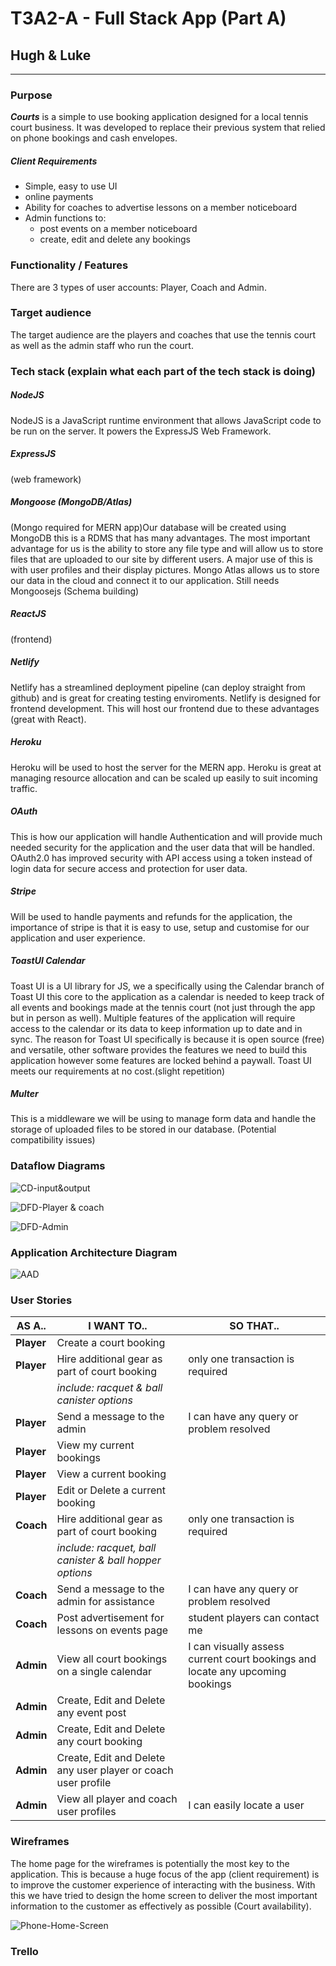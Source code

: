 # ![]()T3A2-A - Full Stack App (Part A)

## Hugh & Luke

----------

### Purpose
***Courts*** is a simple to use booking application designed for a local tennis court business. It was developed to replace their previous system that relied on phone bookings and cash envelopes.

##### Client Requirements

- Simple, easy to use UI 
- online payments
- Ability for coaches to advertise lessons on a member noticeboard
- Admin functions to: 
  - post events on a member noticeboard
  - create, edit and delete any bookings

### Functionality / Features
There are 3 types of user accounts: Player, Coach and Admin. 



### Target audience

The target audience are the players and coaches that use the tennis court as well as the admin staff who run the court.

### Tech stack (explain what each part of the tech stack is doing)

##### NodeJS 
NodeJS is a JavaScript runtime environment that allows JavaScript code to be run on the server. It powers the ExpressJS Web Framework.

##### ExpressJS

(web framework)

##### Mongoose (MongoDB/Atlas)

(Mongo required for MERN app)Our database will be created using MongoDB this is a RDMS that has many advantages. The most important advantage for us is the ability to store any file type and will allow us to store files that are uploaded to our site by different users. A major use of this is with user profiles and their display pictures. Mongo Atlas allows us to store our data in the cloud and connect it to our application. Still needs Mongoosejs (Schema building)

##### ReactJS

(frontend)


##### Netlify 

Netlify has a streamlined deployment pipeline (can deploy straight from github) and is great for creating testing enviroments.  Netlify is designed for frontend development.  This will host our frontend due to these advantages (great with React).

##### Heroku

Heroku will be used to host the server for the MERN app.  Heroku is great at managing resource allocation and can be scaled up easily to suit incoming traffic.

##### OAuth

This is how our application will handle Authentication and will provide much needed security for the application and the user data that will be handled. OAuth2.0 has improved security with API access using a token instead of login data for secure access and protection for user data.

##### Stripe

Will be used to handle payments and refunds for the application, the importance of stripe is that it is easy to use, setup and customise for our application and user experience.

##### ToastUI Calendar

Toast UI is a UI library for JS, we a specifically using the Calendar branch of Toast UI this core to the application as a calendar is needed to keep track of all events and bookings made at the tennis court (not just through the app but in person as well). Multiple features of the application will require access to the calendar or its data to keep information up to date and in sync. The reason for Toast UI specifically is because it is open source (free) and versatile, other software provides the features we need to build this application however some features are locked behind a paywall. Toast UI meets our requirements at no cost.(slight repetition)

##### Multer

This is a middleware we will be using to manage form data and handle the storage of uploaded files to be stored in our database.
(Potential compatibility issues)

### Dataflow Diagrams

![CD-input&output](docs/diagrams/ContextDiagram.png)

![DFD-Player & coach](docs/diagrams/DataFlowDiagram_player_coach.png)

![DFD-Admin](docs/diagrams/DataFlowDiagram_admin.png)

### Application Architecture Diagram

![AAD](docs/diagrams/MERN-Architecture-Diagram.png)

### 

### User Stories

| AS A..     | I WANT TO..                                                  | SO THAT..                                                    |
| ---------- | ------------------------------------------------------------ | ------------------------------------------------------------ |
| **Player** | Create a court booking                                       |                                                              |
| **Player** | Hire additional gear as part of court booking                | only one transaction is required                             |
|            | *include: racquet & ball canister options*                   |                                                              |
| **Player** | Send a message to the admin                                  | I can have any query or problem resolved                     |
| **Player** | View my current bookings                                     |                                                              |
| **Player** | View a current booking                                       |                                                              |
| **Player** | Edit or Delete a current booking                             |                                                              |
| **Coach**  | Hire additional gear as part of court booking                | only one transaction is required                             |
|            | *include: racquet, ball canister & ball hopper options*      |                                                              |
| **Coach**  | Send a message to the admin for assistance                   | I can have any query or problem resolved                     |
| **Coach**  | Post advertisement for lessons on events page                | student players can contact me                               |
| **Admin**  | View all court bookings on a single calendar                 | I can visually assess current court bookings and locate any upcoming bookings |
| **Admin**  | Create, Edit and Delete any event post                       |                                                              |
| **Admin**  | Create, Edit and Delete any court booking                    |                                                              |
| **Admin**  | Create, Edit and Delete any user player or coach user profile |                                                              |
| **Admin**  | View all player and coach user profiles                      | I can easily locate a user                                   |



### Wireframes

The home page for the wireframes is potentially the most key to the application.  This is because a huge focus of the app (client requirement) is to improve the customer experience of interacting with the business.  With this we have tried to design the home screen to deliver the most important information to the customer as effectively as possible (Court availability).

![Phone-Home-Screen](docs/Phone/MERN-Home-Whim.PNG)

### Trello
